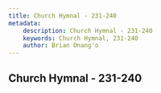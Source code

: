 ```yaml
---
title: Church Hymnal - 231-240
metadata:
    description: Church Hymnal - 231-240
    keywords: Church Hymnal, 231-240
    author: Brian Onang'o
---
```



## Church Hymnal - 231-240
  